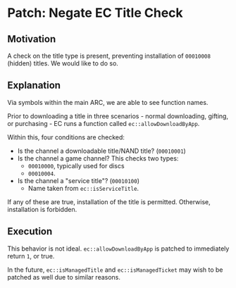 # Patch: Negate EC Title Check

## Motivation
A check on the title type is present, preventing installation of `00010008` (hidden) titles. We would like to do so.

## Explanation
Via symbols within the main ARC, we are able to see function names.

Prior to downloading a title in three scenarios - normal downloading, gifting, or purchasing - EC runs a function called `ec::allowDownloadByApp`.

Within this, four conditions are checked:
  - Is the channel a downloadable title/NAND title? (`00010001`)
  - Is the channel a game channel? This checks two types: 
    - `00010000`, typically used for discs
    - `00010004`.
  - Is the channel a "service title"?  (`00010100`)
    - Name taken from `ec::isServiceTitle`.

If any of these are true, installation of the title is permitted.
Otherwise, installation is forbidden.

## Execution
This behavior is not ideal. `ec::allowDownloadByApp` is patched to immediately return `1`, or true.

In the future, `ec::isManagedTitle` and `ec::isManagedTicket` may wish to be patched as well due to similar reasons.